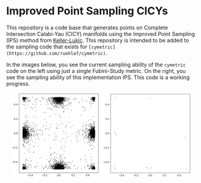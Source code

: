 # Improved Point Sampling CICYs

This repository is a code base that generates points on Complete Intersection Calabi-Yau (CICY) manifolds using the Improved Point Sampling (IPS) method from [Keller-Lukic](https://arxiv.org/abs/0907.1387). This repository is intended to be added to the sampling code that exists for `[cymetric](https://github.com/ruehlef/cymetric)`. 

In the images below, you see the current sampling ability of the `cymetric` code on the left using just a single Fubini-Study metric. On the right, you see the sampling ability of this implementation IPS. This code is a working progress.

<p align="center">
  <img src="cymetric/weierstrass_cubic/uniform_weierstrass_cubic.png" alt="Example 1" width="240" />
  <img src="IPS/uniform_weierstrass_cubic_ips.png" alt="Example 2" width="240" />
</p>